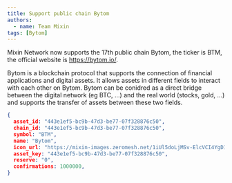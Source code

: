 ```yaml
---
title: Support public chain Bytom
authors:  
  - name: Team Mixin
tags: [Bytom]
---
```


Mixin Network now supports the 17th public chain Bytom, the ticker is BTM, the official website is <https://bytom.io/>.

Bytom is a blockchain protocol that supports the connection of financial applications and digital assets. It allows assets in different fields to interact with each other on Bytom. 
Bytom can be conidred as a direct bridge between the digital network (eg BTC, ...) and the real world (stocks, gold, ...) and supports the transfer of assets between these two fields.



```json
{
  asset_id: "443e1ef5-bc9b-47d3-be77-07f328876c50",
  chain_id: "443e1ef5-bc9b-47d3-be77-07f328876c50",
  symbol: "BTM",
  name: "Bytom",
  icon_url: "https://mixin-images.zeromesh.net/1iUl5doLjMSv-ElcVCI4YgD1uIayDbZcQP0WjFEajoY1-qQZmVEl5GgUCtsp8CP0aj96a5Rwi-weQ5YA64lyQzU=s128";;,
  asset_key: "443e1ef5-bc9b-47d3-be77-07f328876c50",
  reserve: "0",
  confirmations: 1000000,
}
```

